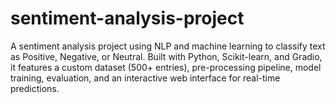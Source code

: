 # sentiment-analysis-project
A sentiment analysis project using NLP and machine learning to classify text as Positive, Negative, or Neutral. Built with Python, Scikit-learn, and Gradio, it features a custom dataset (500+ entries), pre-processing pipeline, model training, evaluation, and an interactive web interface for real-time predictions.
